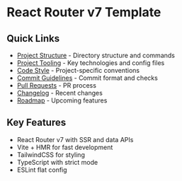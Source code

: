 # React Router v7 Template

## Quick Links

- [Project Structure](project.md) - Directory structure and commands
- [Project Tooling](project_tooling.md) - Key technologies and config files
- [Code Style](codestyle.md) - Project-specific conventions
- [Commit Guidelines](commit.md) - Commit format and checks
- [Pull Requests](pullrequest.md) - PR process
- [Changelog](changelog.md) - Recent changes
- [Roadmap](roadmap.md) - Upcoming features

## Key Features

- React Router v7 with SSR and data APIs
- Vite + HMR for fast development
- TailwindCSS for styling
- TypeScript with strict mode
- ESLint flat config
